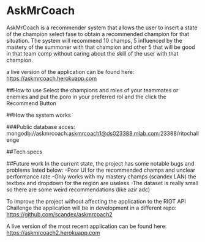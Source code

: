 

# AskMrCoach

AskMrCoach is a recommender system that allows the user to insert a state of the champion select fase to obtain a recommended champion for that situation. The system will recommend 10 champs, 5 influenced by the mastery of the summoner with that champion and other 5 that will be good in that team comp without caring  about the skill of the user with that champion.

a live version of the application can be found here:
https://askmrcoach.herokuapp.com

##How to use
Select the champions and roles of your teammates or enemies and put the poro in your preferred rol and the click the Recommend Button


##How the system works

###Public database acces: 
mongodb://askmrcoach:askmrcoach1@ds023388.mlab.com:23388/ritochallenge

##Tech specs

##Future work
In the current state, the project has some notable bugs and problems listed below:
-Poor UI for the recommended champs and unclear performance rate
-Only works with my mastery champs (scandex LAN) the textbox and dropdown for the region are useless
-The dataset is really small so there are some weird recommendations (like azir adc)

To improve the project without affecting the application to the RIOT API Challenge the application will be in development in a different repo: https://github.com/scandex/askmrcoach2

A live version of the most recent application can be found here:
https://askmrcoach2.herokuapp.com
